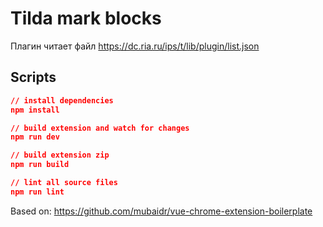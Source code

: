 # Tilda mark blocks

Плагин читает файл https://dc.ria.ru/ips/t/lib/plugin/list.json

## Scripts

```json
// install dependencies
npm install

// build extension and watch for changes
npm run dev

// build extension zip
npm run build

// lint all source files
npm run lint
```

Based on:
https://github.com/mubaidr/vue-chrome-extension-boilerplate  